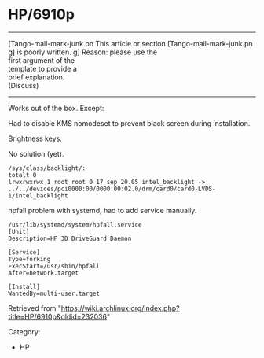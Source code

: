 HP/6910p
========

  ------------------------ ------------------------ ------------------------
  [Tango-mail-mark-junk.pn This article or section  [Tango-mail-mark-junk.pn
  g]                       is poorly written.       g]
                           Reason: please use the   
                           first argument of the    
                           template to provide a    
                           brief explanation.       
                           (Discuss)                
  ------------------------ ------------------------ ------------------------

Works out of the box. Except:

Had to disable KMS nomodeset to prevent black screen during
installation.

Brightness keys.

No solution (yet).

    /sys/class/backlight/:
    totalt 0
    lrwxrwxrwx 1 root root 0 17 sep 20.05 intel_backlight -> ../../devices/pci0000:00/0000:00:02.0/drm/card0/card0-LVDS-1/intel_backlight

hpfall problem with systemd, had to add service manually.

    /usr/lib/systemd/system/hpfall.service
    [Unit]
    Description=HP 3D DriveGuard Daemon

    [Service]
    Type=forking
    ExecStart=/usr/sbin/hpfall
    After=network.target

    [Install]
    WantedBy=multi-user.target

Retrieved from
"https://wiki.archlinux.org/index.php?title=HP/6910p&oldid=232036"

Category:

-   HP
